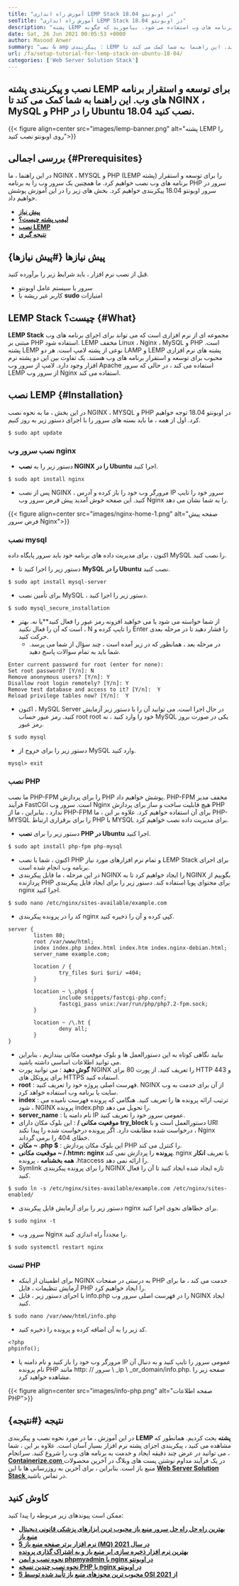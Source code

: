 ```yaml
---
title: "آموزش راه اندازی LEMP Stack در اوبونتو 18.04" 
seoTitle: "آموزش راه اندازی LEMP Stack در اوبونتو 18.04" 
description: "پشته LEMP یک پشته نرم افزاری است که برای توسعه و استقرار برنامه های وب استفاده می شود. بیاموزید که چگونه NGINX ، MySQL و PHP را در Ubuntu 18.04 نصب کنید." 
date: Sat, 26 Jun 2021 00:05:53 +0000
author: Masood Anwer
summary: "نصب & amp ؛ پیکربندی LEMP را برای توسعه و استقرار برنامه های وب پیکربندی کنید. این راهنما به شما کمک می کند تا NGINX ، MySQL و PHP را در Ubuntu 18.04 نصب کنید." 
url: /fa/setup-tutorial-for-lemp-stack-on-ubuntu-18-04/
categories: ['Web Server Solution Stack']
---
```


## نصب و پیکربندی پشته LEMP برای توسعه و استقرار برنامه های وب. این راهنما به شما کمک می کند تا NGINX ، MySQL و PHP را در Ubuntu 18.04 نصب کنید.

{{< figure align=center src="images/lemp-banner.png" alt="پشته LEMP را روی اوبونتو نصب کنید">}}


## بررسی اجمالی {#Prerequisites}

در این راهنما ، ما NGINX ، MYSQL و PHP (LEMP پشته) را برای توسعه و استقرار برنامه های وب نصب خواهیم کرد. ما همچنین یک سرور وب را به برنامه PHP سرور در سرور اوبونتو 18.04 پیکربندی خواهیم کرد. بخش های زیر را در این آموزش پوشش خواهیم داد.
* [  **پیش نیاز**  ][1]
* [  **لیمپ پشته چیست؟**  ][2]
* [  **نصب LEMP**  ][3]
* [  **نتیجه گیری**  ][4]

## پیش نیازها {#پیش نیازها}

قبل از نصب نرم افزار ، باید شرایط زیر را برآورده کنید.
  * سرور با سیستم عامل اوبونتو
* کاربر غیر ریشه با  **sudo**  امتیازات

## LEMP Stack چیست؟ {#What}

 **LEMP Stack** مجموعه ای از نرم افزاری است که می تواند برای اجرای برنامه های وب مبتنی بر PHP استفاده شود. LEMP مخفف Linux ، Nginx ، MySQL و PHP است. پشته LEMP نوعی از پشته لامپ است. هر دو LAMP و LEMP پشته های نرم افزاری محبوب برای توسعه و استقرار برنامه های وب هستند. یک تفاوت بین این دو پشته نرم افزار وجود دارد. لامپ از سرور وب Apache استفاده می کند ، در حالی که سرور LEMP از سرور وب Nginx استفاده می کند.

## نصب LEMP {#Installation}

در این بخش ، ما به نحوه نصب NGINX ، MYSQL و PHP در اوبونتو 18.04 توجه خواهیم کرد. اول از همه ، ما باید بسته های سرور را با اجرای دستور زیر به روز کنیم.
```
$ sudo apt update
```

### نصب سرور وب nginx
* دستور زیر را به  **نصب NGINX را در Ubuntu**  اجرا کنید.
```
$ sudo apt install nginx
```
  * پس از نصب NGINX ، مرورگر وب خود را باز کرده و آدرس IP سرور خود را تایپ کنید. این صفحه خوش آمدید پیش فرض سرور وب Nginx را به شما نشان می دهد.

{{< figure align=center src="images/nginx-home-1.png" alt="صفحه پیش فرض سرور Nginx">}}


### نصب mysql
اکنون ، برای مدیریت داده های برنامه خود باید سرور پایگاه داده MySQL را نصب کنید.
* دستور زیر را اجرا کنید تا  **MySQL را در Ubuntu**  نصب کنید.
```
$ sudo apt install mysql-server
```
  * برای تأمین نصب MySQL ، دستور زیر را اجرا کنید.
```
$ sudo mysql_secure_installation
```
* از شما خواسته می شود یا می خواهید افزونه رمز عبور را فعال کنید**یا نه. بهتر است که آن را فعال نکنید ، N را تایپ کرده و Enter را فشار دهید تا در مرحله بعدی حرکت کنید.
  * در مرحله بعد ، همانطور که در زیر آمده است ، چند سؤال از شما می پرسد. شما باید به تمام سوالات پاسخ دهید.
```
Enter current password for root (enter for none):
Set root password? [Y/n]: N
Remove anonymous users? [Y/n]: Y
Disallow root login remotely? [Y/n]: Y
Remove test database and access to it? [Y/n]:  Y
Reload privilege tables now? [Y/n]:  Y
```
  * اکنون ، MySQL Server در حال اجرا است. می توانید آن را با دستور زیر آزمایش کنید. رمز عبور حساب root root خود را وارد کنید ، نه MySQL یکی در صورت بروز رمز عبور.
```
$ sudo mysql
```
  * دستور زیر را برای خروج از MySQL وارد کنید.
```
mysql> exit
```

### نصب PHP
ما نصب PHP-FPM را برای پردازش PHP پوشش خواهیم داد. PHP-FPM مخفف مدیر فرآیند FastCGI است. سرور وب Nginx هیچ قابلیت ساخت و ساز برای پردازش PHP ندارد ، بنابراین ، ما از PHP-FPM برای آن استفاده خواهیم کرد. علاوه بر این ، ما PHP-MYSQL را برای برقراری ارتباط PHP با MYSQL برای مدیریت داده نصب خواهیم کرد.
* دستور زیر را برای  **نصب PHP در Ubuntu**  اجرا کنید.
```
$ sudo apt install php-fpm php-mysql
```
  * اکنون ، شما با نصب PHP و تمام نرم افزارهای مورد نیاز LEMP Stack برای اجرای برنامه وب انجام شده است.
  * در این مرحله ، ما فایل پیکربندی NGINX را ایجاد خواهیم کرد تا به NGINX بگوییم از پردازنده PHP برای محتوای پویا استفاده کند. دستور زیر را برای ایجاد فایل پیکربندی nginx اجرا کنید.
```
$ sudo nano /etc/nginx/sites-available/example.com
```
  * کد را در پرونده پیکربندی nginx کپی کرده و آن را ذخیره کنید.
```
server {
        listen 80;
        root /var/www/html;
        index index.php index.html index.htm index.nginx-debian.html;
        server_name example.com;

        location / {
                try_files $uri $uri/ =404;
        }

        location ~ \.php$ {
                include snippets/fastcgi-php.conf;
                fastcgi_pass unix:/var/run/php/php7.2-fpm.sock;
        }

        location ~ /\.ht {
                deny all;
        }
}
```
  * بیایید نگاهی کوتاه به این دستورالعمل ها و بلوک موقعیت مکانی بیندازیم ، بنابراین می توانید اطلاعات اساسی داشته باشید.
*  **گوش دهید**  : می توانید پورت NGINX را تعریف کنید. از پورت 80 برای HTTP و 443 برای پروتکل های HTTPS استفاده کنید.
*  **root**  : فهرست اصلی پروژه خود را تعریف کنید. NGINX از آن برای خدمت به وب سایت یا برنامه وب استفاده خواهد کرد.
*  **index**  : ترتیب ارائه پرونده ها را تعریف کنید. هنگامی که پرونده فهرست نامیده می شود ، NGINX پرونده index.php را تحویل می دهد.
*  **server_name**  : نام دامنه یا IP عمومی سرور خود را تعریف کنید.
*  **موقعیت مکانی /** : این بلوک مکان دارای **try_block**  دستورالعمل است و با URI درخواست شده مطابقت دارد. اگر پرونده درخواست شده را پیدا نکند ، Nginx خطای 404 را برمی گرداند.
*  **مکان ~ .php $**  : این بلوک مکان پردازش PHP را کنترل می کند.
*  **موقعیت مکانی ~ /.htmn: nginx پرونده** را پردازش نمی کند. nginx با تعریف **انکار همه بخشنامه**  ، پرونده .htaccess را ارائه نمی دهد.
  * Symlink را برای پرونده پیکربندی NGINX تازه ایجاد شده ایجاد کنید تا آن را فعال کنید.
```
$ sudo ln -s /etc/nginx/sites-available/example.com /etc/nginx/sites-enabled/
```
  * دستور زیر را برای آزمایش فایل پیکربندی nginx برای خطاهای نحوی اجرا کنید.
```
$ sudo nginx -t
```
  * سرور وب Nginx را مجدداً راه اندازی کنید.
```
$ sudo systemctl restart nginx
```

### تست PHP
  * برای اطمینان از اینکه NGINX به درستی در صفحات PHP خدمت می کند ، ما برای آزمایش تنظیمات ، فایل PHP را ایجاد خواهیم کرد.
  * با اجرای دستور زیر ، فایل info.php را در فهرست اصلی سرور وب NGINX ایجاد کنید.
```
$ sudo nano /var/www/html/info.php
```
  * کد زیر را به آن اضافه کرده و پرونده را ذخیره کنید.
```
<?php
phpinfo();
```
  * مرورگر وب خود را باز کنید و نام دامنه یا IP عمومی سرور را تایپ کنید و به دنبال آن نام پرونده PHP مانند http: // سرور \ _ip \ _or_domain/info.php. صفحه زیر را مشاهده خواهید کرد.

{{< figure align=center src="images/info-php.png" alt="صفحه اطلاعات PHP">}}


## نتیجه {#نتیجه}

در این آموزش ، ما در مورد نحوه نصب و پیکربندی  **LEMP پشته**  بحث کردیم. همانطور که مشاهده می کنید ، پیکربندی اجزای پشته نرم افزار بسیار آسان است. علاوه بر این ، شما می توانید در عرض چند دقیقه ایجاد و خدمت به برنامه های وب را شروع کنید.
سرانجام ، [  **Containerize.com** ][5] در یک فرآیند مداوم نوشتن پست های وبلاگ در آخرین محصولات منبع باز است. بنابراین ، برای آخرین به روزرسانی ها با این [ **Web Server Solution Stack**  ][6] در تماس باشید.

## کاوش کنید
ممکن است پیوندهای زیر مربوطه را پیدا کنید:
* [  **بهترین راه حل راه حل سرور منبع باز**  ][7]
 **[محبوب ترین ابزارهای پزشکی قانونی دیجیتال منبع باز][8]** 
*  **[5 نرم افزار برتر صفحه منبع باز (MQ) در سال 2021][9]**  
 **[بهترین نرم افزار ذخیره سازی ابر منبع باز و به اشتراک گذاری پرونده][10]** 
* [  **نحوه نصب و ایمن phpmyadmin با nginx در اوبونتو**  ][11]
* [  **نحوه نصب چندین نسخه PHP با nginx در اوبونتو**  ][12]
* [  **5 محبوب ترین مجوزهای منبع باز تأیید شده توسط OSI از 2021**  ][13]



 [1]: #Prerequisites
 [2]: #What
 [3]: #Installation
 [4]: #Conclusion
 [5]: https://containerize.com
 [6]: https://blog.containerize.com/category/web-server-solution-stack/
 [7]: https://products.containerize.com/solution-stack/
 [8]: https://blog.containerize.com/digital-forensic-tools/top-5-open-source-digital-forensic-tools-in-2021/
 [9]: https://blog.containerize.com/message-queue-software/top-5-open-source-message-queue-software-in-2021/
 [10]: https://products.containerize.com/backup-and-sync/
 [11]: https://blog.containerize.com/web-server-solution-stack/how-to-install-and-secure-phpmyadmin-with-nginx-on-ubuntu/
 [12]: https://blog.containerize.com/web-server-solution-stack/how-to-install-multiple-php-versions-with-nginx-on-ubuntu/
 [13]: https://blog.containerize.com/licenses-standards/top-5-most-popular-osi-approved-open-source-licenses-of-2021/
